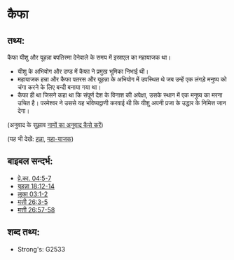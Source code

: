 # कैफा #

## तथ्य: ##

कैफा यीशु और यूहन्ना बपतिस्मा देनेवाले के समय में इस्राएल का महायाजक था।

* यीशु के अभियोग और दण्ड में कैफा ने प्रमुख भूमिका निभाई थी।
* महायाजक हन्ना और कैफा पतरस और यूहन्ना के अभियोग में उपस्थित थे जब उन्हें एक लंगड़े मनुष्य को चंगा करने के लिए बन्दी बनाया गया था।
* कैफा ही था जिसने कहा था कि संपूर्ण देश के विनाश की अपेक्षा, उसके स्थान में एक मनुष्य का मरना उचित है। परमेश्वर ने उससे यह भविष्यद्वाणी करवाई थी कि यीशु अपनी प्रजा के उद्धार के निमित्त जान देगा।

(अनुवाद के सुझाव [नामों का अनुवाद कैसे करें](rc://hi/ta/man/translate/translate-names))

(यह भी देखें: [हन्ना](../names/annas.md), [महा-याजक](../kt/highpriest.md))

## बाइबल सन्दर्भ: ##

* [प्रे.का. 04:5-7](rc://hi/tn/help/act/04/05)
* [यूहन्ना 18:12-14](rc://hi/tn/help/jhn/18/12)
* [लूका 03:1-2](rc://hi/tn/help/luk/03/01)
* [मत्ती 26:3-5](rc://hi/tn/help/mat/26/03)
* [मत्ती 26:57-58](rc://hi/tn/help/mat/26/57)

## शब्द तथ्य: ##

* Strong's: G2533
